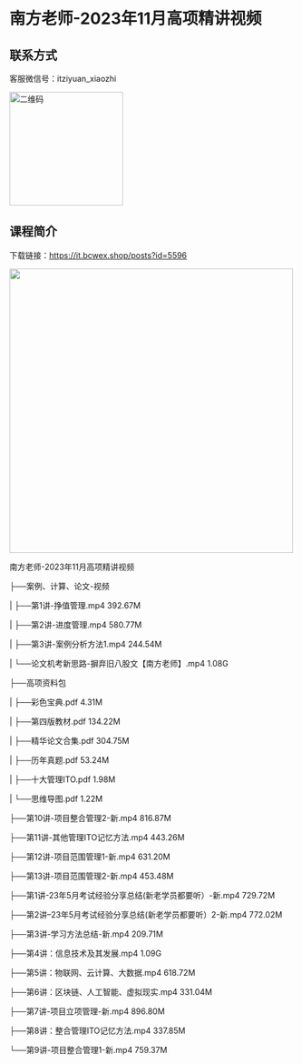 # 南方老师-2023年11月高项精讲视频

## 联系方式

客服微信号：itziyuan_xiaozhi

<img src="https://ziyuanyun.oss-cn-guangzhou.aliyuncs.com/common/20240614073449/666b82192834a.jpg" width="200" height="200" alt="二维码">

## 课程简介

下载链接：https://it.bcwex.shop/posts?id=5596

<img src="https://ziyuanyun.oss-cn-guangzhou.aliyuncs.com/yun/20241201163210/674c1f0a0a1d3.jpg" width="500" alt="">

  南方老师-2023年11月高项精讲视频



 ├──案例、计算、论文-视频

 | ├──第1讲-挣值管理.mp4 392.67M

 | ├──第2讲-进度管理.mp4 580.77M

 | ├──第3讲-案例分析方法1.mp4 244.54M

 | └──论文机考新思路-摒弃旧八股文【南方老师】.mp4 1.08G

 ├──高项资料包

 | ├──彩色宝典.pdf 4.31M

 | ├──第四版教材.pdf 134.22M

 | ├──精华论文合集.pdf 304.75M

 | ├──历年真题.pdf 53.24M

 | ├──十大管理ITO.pdf 1.98M

 | └──思维导图.pdf 1.22M

 ├──第10讲-项目整合管理2-新.mp4 816.87M

 ├──第11讲-其他管理ITO记忆方法.mp4 443.26M

 ├──第12讲-项目范围管理1-新.mp4 631.20M

 ├──第13讲-项目范围管理2-新.mp4 453.48M

 ├──第1讲-23年5月考试经验分享总结(新老学员都要听）-新.mp4 729.72M

 ├──第2讲&#8211;23年5月考试经验分享总结(新老学员都要听）2-新.mp4 772.02M

 ├──第3讲-学习方法总结-新.mp4 209.71M

 ├──第4讲：信息技术及其发展.mp4 1.09G

 ├──第5讲：物联网、云计算、大数据.mp4 618.72M

 ├──第6讲：区块链、人工智能、虚拟现实.mp4 331.04M

 ├──第7讲-项目立项管理-新.mp4 896.80M

 ├──第8讲：整合管理ITO记忆方法.mp4 337.85M

 └──第9讲-项目整合管理1-新.mp4 759.37M

  